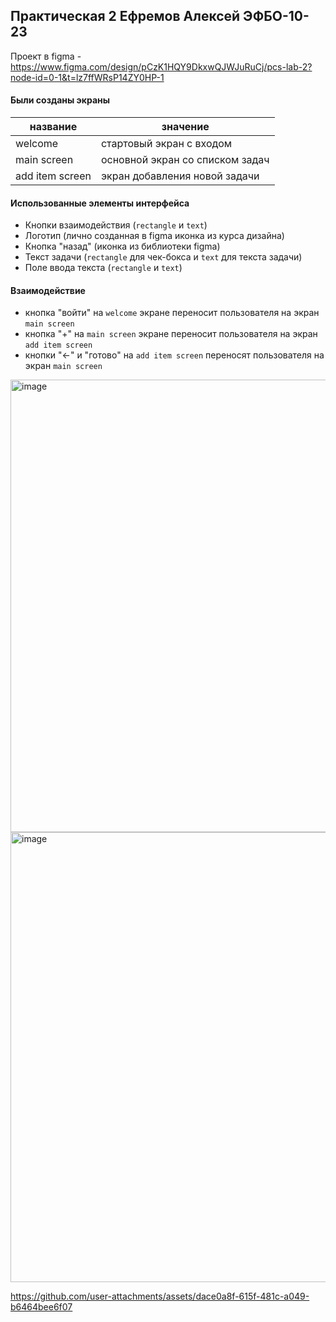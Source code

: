 ## Практическая 2 Ефремов Алексей ЭФБО-10-23

Проект в figma - https://www.figma.com/design/pCzK1HQY9DkxwQJWJuRuCj/pcs-lab-2?node-id=0-1&t=lz7ffWRsP14ZY0HP-1

#### Были созданы экраны

| название  | значение | 
| ------------- | ------------- |
| welcome  | стартовый экран с входом  |
| main screen  | основной экран со списком задач  |
| add item screen | экран добавления новой задачи |

#### Использованные элементы интерфейса
- Кнопки взаимодействия (`rectangle` и `text`)
- Логотип (лично созданная в figma иконка из курса дизайна)
- Кнопка "назад" (иконка из библиотеки figma)
- Текст задачи (`rectangle` для чек-бокса и `text` для текста задачи)
- Поле ввода текста (`rectangle` и `text`)

#### Взаимодействие
- кнопка "войти" на `welcome` экране переносит пользователя на экран `main screen`
- кнопка "+" на `main screen` экране переносит пользователя на экран `add item screen`
- кнопки "←" и "готово" на `add item screen` переносят пользователя на экран `main screen`


<img width="1070" height="724" alt="image" src="https://github.com/user-attachments/assets/463bb2e5-cb23-4cf0-bd5c-58e5c2dcdf24" />

<img width="1158" height="720" alt="image" src="https://github.com/user-attachments/assets/3b6f2b19-a2fd-463c-9c59-d92ca5bd5753" />


https://github.com/user-attachments/assets/dace0a8f-615f-481c-a049-b6464bee6f07


